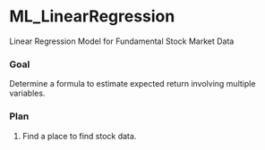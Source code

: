 # ML_LinearRegression
Linear Regression Model for Fundamental Stock Market Data

### Goal
Determine a formula to estimate expected return involving multiple variables. 

### Plan
1. Find a place to find stock data.
